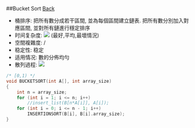 ##Bucket Sort [Back](./../Sort.md)
- 桶排序: 把所有數分成若干區間, 並為每個區間建立鏈表. 把所有數分別加入對應區間, 並對所有鏈進行穩定排序
- 时间复杂度: <img src="./on.png"> (最好,平均,最壞情況)
- 空間複雜度: /
- 稳定性: 稳定
- 适用情况: 數的分佈均勻
- 散列過程: <img src="f.png">

```c
/* [0,1) */
void BUCKETSORT(int A[], int array_size)
{
	int n = array_size;
	for (int i = 1; i <= n; i++)
		//insert_list(B[n*A[i]], A[i]);
	for (int i = 0; i <= n - 1; i++)
		INSERTIONSORT(B[i], B[i].array_size);
}
```
